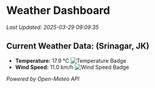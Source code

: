 
# Weather Dashboard

_Last Updated: 2025-03-29 09:09:35_

## Current Weather Data: (Srinagar, JK)
- **Temperature:** 17.9 °C ![Temperature Badge](https://img.shields.io/badge/Temperature-Low%20Temp-blue)
- **Wind Speed:** 11.0 km/h ![Wind Speed Badge](https://img.shields.io/badge/Wind%20Speed-Light%20Wind-blue)

*Powered by Open-Meteo API*
